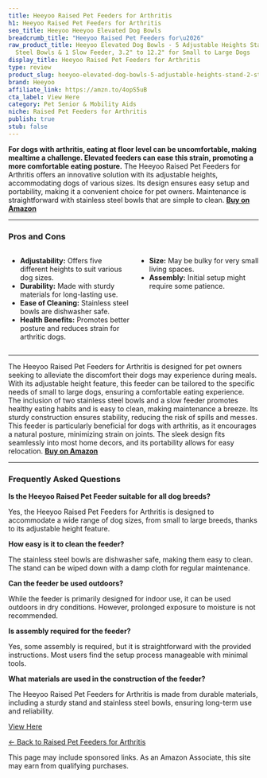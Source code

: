 ```yaml
---
title: Heeyoo Raised Pet Feeders for Arthritis
h1: Heeyoo Raised Pet Feeders for Arthritis
seo_title: Heeyoo Heeyoo Elevated Dog Bowls
breadcrumb_title: "Heeyoo Raised Pet Feeders for\u2026"
raw_product_title: Heeyoo Elevated Dog Bowls - 5 Adjustable Heights Stand, 2 Stainless
  Steel Bowls & 1 Slow Feeder, 3.2" to 12.2" for Small to Large Dogs
display_title: Heeyoo Raised Pet Feeders for Arthritis
type: review
product_slug: heeyoo-elevated-dog-bowls-5-adjustable-heights-stand-2-stainless-steel-26d5adc1
brand: Heeyoo
affiliate_link: https://amzn.to/4opS5uB
cta_label: View Here
category: Pet Senior & Mobility Aids
niche: Raised Pet Feeders for Arthritis
publish: true
stub: false
---
```


<div id="intro" class="full-width">
  <p><strong>For dogs with arthritis, eating at floor level can be uncomfortable, making mealtime a challenge. Elevated feeders can ease this strain, promoting a more comfortable eating posture.</strong> The Heeyoo Raised Pet Feeders for Arthritis offers an innovative solution with its adjustable heights, accommodating dogs of various sizes. Its design ensures easy setup and portability, making it a convenient choice for pet owners. Maintenance is straightforward with stainless steel bowls that are simple to clean. <a href="https://amzn.to/4opS5uB" rel="nofollow sponsored noopener" target="_blank"><strong>Buy on Amazon</strong></a></p>
</div>

<hr />
<h3 id="pros-cons">Pros and Cons</h3>
<div class="pc-grid" style="display:grid;grid-template-columns:1fr 1fr;gap:16px;">
  <ul>
    <li><strong>Adjustability:</strong> Offers five different heights to suit various dog sizes.</li>
    <li><strong>Durability:</strong> Made with sturdy materials for long-lasting use.</li>
    <li><strong>Ease of Cleaning:</strong> Stainless steel bowls are dishwasher safe.</li>
    <li><strong>Health Benefits:</strong> Promotes better posture and reduces strain for arthritic dogs.</li>
  </ul>
  <ul>
    <li><strong>Size:</strong> May be bulky for very small living spaces.</li>
    <li><strong>Assembly:</strong> Initial setup might require some patience.</li>
  </ul>
</div>
<hr />

<div class="full-width">
  <p>The Heeyoo Raised Pet Feeders for Arthritis is designed for pet owners seeking to alleviate the discomfort their dogs may experience during meals. With its adjustable height feature, this feeder can be tailored to the specific needs of small to large dogs, ensuring a comfortable eating experience. The inclusion of two stainless steel bowls and a slow feeder promotes healthy eating habits and is easy to clean, making maintenance a breeze. Its sturdy construction ensures stability, reducing the risk of spills and messes. This feeder is particularly beneficial for dogs with arthritis, as it encourages a natural posture, minimizing strain on joints. The sleek design fits seamlessly into most home decors, and its portability allows for easy relocation. <a href="https://amzn.to/4opS5uB" rel="nofollow sponsored noopener" target="_blank"><strong>Buy on Amazon</strong></a></p>
</div>

<hr />
<h3 id="faqs">Frequently Asked Questions</h3>

<p><strong>Is the Heeyoo Raised Pet Feeder suitable for all dog breeds?</strong></p>
<p>Yes, the Heeyoo Raised Pet Feeders for Arthritis is designed to accommodate a wide range of dog sizes, from small to large breeds, thanks to its adjustable height feature.</p>

<p><strong>How easy is it to clean the feeder?</strong></p>
<p>The stainless steel bowls are dishwasher safe, making them easy to clean. The stand can be wiped down with a damp cloth for regular maintenance.</p>

<p><strong>Can the feeder be used outdoors?</strong></p>
<p>While the feeder is primarily designed for indoor use, it can be used outdoors in dry conditions. However, prolonged exposure to moisture is not recommended.</p>

<p><strong>Is assembly required for the feeder?</strong></p>
<p>Yes, some assembly is required, but it is straightforward with the provided instructions. Most users find the setup process manageable with minimal tools.</p>

<p><strong>What materials are used in the construction of the feeder?</strong></p>
<p>The Heeyoo Raised Pet Feeders for Arthritis is made from durable materials, including a sturdy stand and stainless steel bowls, ensuring long-term use and reliability.</p>
<p><a class="btn" href="https://amzn.to/4opS5uB" target="_blank" rel="nofollow sponsored noopener">View Here</a></p>
<p><a href="/roundups/pet-senior-mobility-aids/raised-pet-feeders-for-arthritis/">← Back to Raised Pet Feeders for Arthritis</a></p>
<aside class="disclosure">This page may include sponsored links. As an Amazon Associate, this site may earn from qualifying purchases.</aside>
